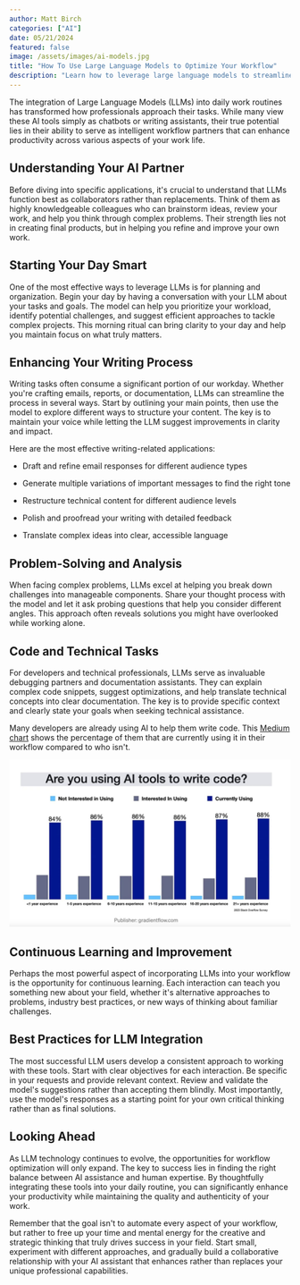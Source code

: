 ```yaml
---
author: Matt Birch
categories: ["AI"]
date: 05/21/2024
featured: false
image: /assets/images/ai-models.jpg
title: "How To Use Large Language Models to Optimize Your Workflow"
description: "Learn how to leverage large language models to streamline and enhance your workflow. Discover practical applications for automating tasks, improving productivity, and boosting efficiency in your daily operations."
---
```


The integration of Large Language Models (LLMs) into daily work routines has transformed how professionals approach their tasks. While many view these AI tools simply as chatbots or writing assistants, their true potential lies in their ability to serve as intelligent workflow partners that can enhance productivity across various aspects of your work life.

## Understanding Your AI Partner

Before diving into specific applications, it's crucial to understand that LLMs function best as collaborators rather than replacements. Think of them as highly knowledgeable colleagues who can brainstorm ideas, review your work, and help you think through complex problems. Their strength lies not in creating final products, but in helping you refine and improve your own work.

## Starting Your Day Smart

One of the most effective ways to leverage LLMs is for planning and organization. Begin your day by having a conversation with your LLM about your tasks and goals. The model can help you prioritize your workload, identify potential challenges, and suggest efficient approaches to tackle complex projects. This morning ritual can bring clarity to your day and help you maintain focus on what truly matters.

## Enhancing Your Writing Process

Writing tasks often consume a significant portion of our workday. Whether you're crafting emails, reports, or documentation, LLMs can streamline the process in several ways. Start by outlining your main points, then use the model to explore different ways to structure your content. The key is to maintain your voice while letting the LLM suggest improvements in clarity and impact.

Here are the most effective writing-related applications:

- Draft and refine email responses for different audience types

- Generate multiple variations of important messages to find the right tone

- Restructure technical content for different audience levels

- Polish and proofread your writing with detailed feedback

- Translate complex ideas into clear, accessible language

## Problem-Solving and Analysis

When facing complex problems, LLMs excel at helping you break down challenges into manageable components. Share your thought process with the model and let it ask probing questions that help you consider different angles. This approach often reveals solutions you might have overlooked while working alone.

## Code and Technical Tasks

For developers and technical professionals, LLMs serve as invaluable debugging partners and documentation assistants. They can explain complex code snippets, suggest optimizations, and help translate technical concepts into clear documentation. The key is to provide specific context and clearly state your goals when seeking technical assistance.

Many developers are already using AI to help them write code. This [Medium chart](https://medium.com/@animalscholar/ai-tools-for-writing-code-ad3dd177829c) shows the percentage of them that are currently using it in their workflow compared to who isn't.

![AI code writing use chart](/assets/images/ai-code-writing.jpg)

## Continuous Learning and Improvement

Perhaps the most powerful aspect of incorporating LLMs into your workflow is the opportunity for continuous learning. Each interaction can teach you something new about your field, whether it's alternative approaches to problems, industry best practices, or new ways of thinking about familiar challenges.

## Best Practices for LLM Integration

The most successful LLM users develop a consistent approach to working with these tools. Start with clear objectives for each interaction. Be specific in your requests and provide relevant context. Review and validate the model's suggestions rather than accepting them blindly. Most importantly, use the model's responses as a starting point for your own critical thinking rather than as final solutions.

## Looking Ahead

As LLM technology continues to evolve, the opportunities for workflow optimization will only expand. The key to success lies in finding the right balance between AI assistance and human expertise. By thoughtfully integrating these tools into your daily routine, you can significantly enhance your productivity while maintaining the quality and authenticity of your work.

Remember that the goal isn't to automate every aspect of your workflow, but rather to free up your time and mental energy for the creative and strategic thinking that truly drives success in your field. Start small, experiment with different approaches, and gradually build a collaborative relationship with your AI assistant that enhances rather than replaces your unique professional capabilities.
